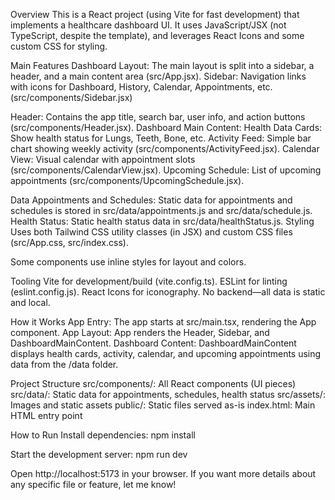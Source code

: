 Overview
This is a React project (using Vite for fast development) that implements a healthcare dashboard UI. It uses JavaScript/JSX (not TypeScript, despite the template), and leverages React Icons and some custom CSS for styling.

Main Features
Dashboard Layout:
The main layout is split into a sidebar, a header, and a main content area (src/App.jsx).
Sidebar:
Navigation links with icons for Dashboard, History, Calendar, Appointments, etc. (src/components/Sidebar.jsx)

Header:
Contains the app title, search bar, user info, and action buttons (src/components/Header.jsx).
Dashboard Main Content:
Health Data Cards: Show health status for Lungs, Teeth, Bone, etc.
Activity Feed: Simple bar chart showing weekly activity (src/components/ActivityFeed.jsx).
Calendar View: Visual calendar with appointment slots (src/components/CalendarView.jsx).
Upcoming Schedule: List of upcoming appointments (src/components/UpcomingSchedule.jsx).

Data
Appointments and Schedules:
Static data for appointments and schedules is stored in src/data/appointments.js and src/data/schedule.js.
Health Status:
Static health status data in src/data/healthStatus.js.
Styling
Uses both Tailwind CSS utility classes (in JSX) and custom CSS files (src/App.css, src/index.css).

Some components use inline styles for layout and 
colors.


Tooling
Vite for development/build (vite.config.ts).
ESLint for linting (eslint.config.js).
React Icons for iconography.
No backend—all data is static and local.

How it Works
App Entry:
The app starts at src/main.tsx, rendering the App component.
App Layout:
App renders the Header, Sidebar, and DashboardMainContent.
Dashboard Content:
DashboardMainContent displays health cards, activity, calendar, and upcoming appointments using data from the /data folder.


Project Structure
src/components/: All React components (UI pieces)
src/data/: Static data for appointments, schedules, health status
src/assets/: Images and static assets
public/: Static files served as-is
index.html: Main HTML entry point

How to Run
Install dependencies:
npm install

Start the development server:
npm run dev

Open http://localhost:5173 in your browser.
If you want more details about any specific file or feature, let me know!